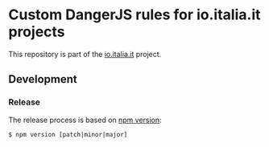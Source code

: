 # Custom DangerJS rules for io.italia.it projects

This repository is part of the
[io.italia.it](https://teamdigitale.governo.it/it/projects/cittadinanza-digitale.htm)
project.

## Development

### Release

The release process is based on [npm version](https://docs.npmjs.com/cli/version):

```
$ npm version [patch|minor|major]
```
